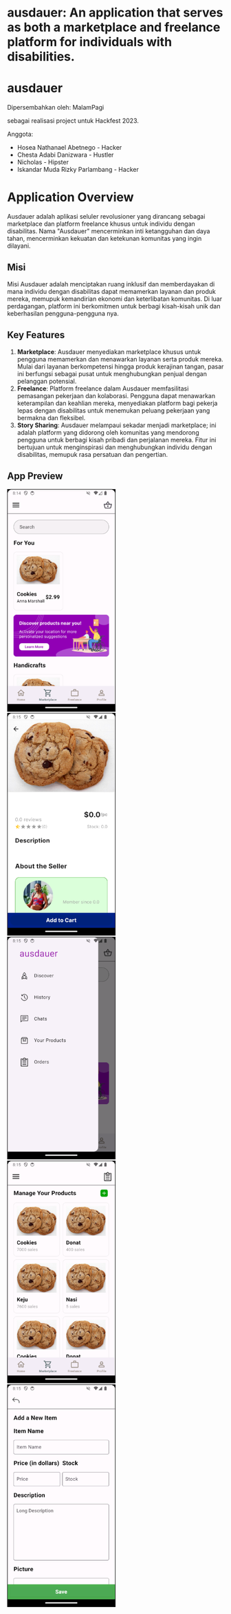 # ausdauer: An application that serves as both a marketplace and freelance platform for individuals with disabilities.

# ausdauer

Dipersembahkan oleh: MalamPagi

sebagai realisasi project untuk Hackfest 2023.

Anggota:

- Hosea Nathanael Abetnego - Hacker
- Chesta Adabi Danizwara - Hustler
- Nicholas - Hipster
- Iskandar Muda Rizky Parlambang - Hacker

# Application Overview

Ausdauer adalah aplikasi seluler revolusioner yang dirancang sebagai marketplace dan platform freelance khusus untuk individu dengan disabilitas. Nama "Ausdauer" mencerminkan inti ketangguhan dan daya tahan, mencerminkan kekuatan dan ketekunan komunitas yang ingin dilayani.

## Misi
Misi Ausdauer adalah menciptakan ruang inklusif dan memberdayakan di mana individu dengan disabilitas dapat memamerkan layanan dan produk mereka, memupuk kemandirian ekonomi dan keterlibatan komunitas. Di luar perdagangan, platform ini berkomitmen untuk berbagi kisah-kisah unik dan keberhasilan pengguna-pengguna nya.

## Key Features

1. **Marketplace**: Ausdauer menyediakan marketplace khusus untuk pengguna memamerkan dan menawarkan layanan serta produk mereka. Mulai dari layanan berkompetensi hingga produk kerajinan tangan, pasar ini berfungsi sebagai pusat untuk menghubungkan penjual dengan pelanggan potensial.
2. **Freelance**: Platform freelance dalam Ausdauer memfasilitasi pemasangan pekerjaan dan kolaborasi. Pengguna dapat menawarkan keterampilan dan keahlian mereka, menyediakan platform bagi pekerja lepas dengan disabilitas untuk menemukan peluang pekerjaan yang bermakna dan fleksibel.
3. **Story Sharing**: Ausdauer melampaui sekadar menjadi marketplace; ini adalah platform yang didorong oleh komunitas yang mendorong pengguna untuk berbagi kisah pribadi dan perjalanan mereka. Fitur ini bertujuan untuk menginspirasi dan menghubungkan individu dengan disabilitas, memupuk rasa persatuan dan pengertian.

## App Preview
<img src="/screenshots/marketplace.png" alt="MarketPlace" width="250" style="border: 1px solid black;">
<img src="/screenshots/product_detail.png" alt="MarketPlace" width="250" style="border: 1px solid black;">
<img src="/screenshots/sidebar.png" alt="MarketPlace" width="250" style="border: 1px solid black;">
<img src="/screenshots/manage_products.png" alt="MarketPlace" width="250" style="border: 1px solid black;">
<img src="/screenshots/add_product.png" alt="MarketPlace" width="250" style="border: 1px solid black;">
